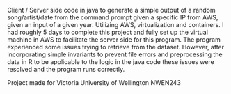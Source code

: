 Client / Server side code in java to generate a simple output of a random song/artist/date from the command prompt given a specific IP from AWS, given an input of a given year.
Utilizing AWS, virtualization and containers. I had roughly 5 days to complete this project and fully set up the virtual machine in AWS to facilitate the server side for this program.
The program experienced some issues trying to retrieve from the dataset. However, after incorporating simple invariants to prevent file errors and preprocessing the data in R to be applicable to the logic in the java code these issues were resolved and the program runs correctly.

Project made for Victoria University of Wellington NWEN243
